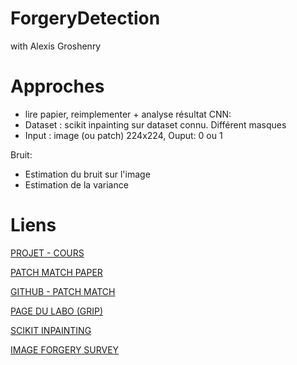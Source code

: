 # ForgeryDetection
with Alexis Groshenry


# Approches

- lire papier, reimplementer + analyse résultat
CNN:
- Dataset : scikit inpainting sur dataset connu. Différent masques
- Input : image (ou patch) 224x224, Ouput: 0 ou 1

Bruit:
- Estimation du bruit sur l'image
- Estimation de la variance

# Liens

[PROJET - COURS](https://perso.telecom-paristech.fr/gousseau/MVA/Projets2021/DetectCopy/)

[PATCH MATCH PAPER](https://perso.telecom-paristech.fr/gousseau/MVA/Projets2021/DetectCopy/patchmatch.pdf)

[GITHUB - PATCH MATCH](https://github.com/SunHaozhe/Copy-Move-Detection-Based-On-PatchMatch)

[PAGE DU LABO (GRIP)](http://www.grip.unina.it/research/83-multimedia_forensics/90-copy-move-forgery.html)

[SCIKIT INPAINTING](https://scikit-image.org/docs/dev/auto_examples/filters/plot_inpaint.html)

[IMAGE FORGERY SURVEY](https://pdf.sciencedirectassets.com/273059/1-s2.0-S1742287613X00064/1-s2.0-S1742287613000364/main.pdf?X-Amz-Security-Token=IQoJb3JpZ2luX2VjEF8aCXVzLWVhc3QtMSJIMEYCIQCU55Uyuat%2BqYwdIVQ%2FFfERt0rRPH4z1KNAnHP45BkRNwIhAPJpADy54%2BqbIPI4NJ7SziaD3MVdV8O58EzAV6D82COJKvoDCEcQBBoMMDU5MDAzNTQ2ODY1IgweGZklI5R5oochpgUq1wOi0110hNu6aEQ4nu8vm%2B%2B3TOX7%2BwaLwWXBQHuY2Hg9NvjsuEbHcz0BjaEJyxxTkQDNSoz3S7eiS4VrqRdhHPnXWFGShd0lMa0cfV2BvJNiCY7G9Hw2OsmsBbAIvUpWTPhszXo7%2FMfgdkRDUqpzkLfpAMeWESa2eQTah%2FnvGwHo6troDXGcmLl2E3ns5Xd1SU%2BmzRUyru8UxLa87zR%2BFVgVTjDvrwTiktd0PgLs%2FW5FFeFqPSCU0n1E2DZx4V9XtpVOyCfeksDJx%2BMtlcr9iTDORPsTfeXEZJi1Xk%2FdVXeGhCOym35knyY3V6zCH60cS2gUUsVdFBIBxvKsdLW3eY%2FGETYGytf6lxbySb7nJpAJEjTX7f2aou4IL53wMiapZ938fglCoy3XN8OIq2rXD5ko5b%2B8JdkNNEWA7J8wdb6MrnDalIJVRAIQZw0LMVHRDmYrJw%2BYpvh2kIEF%2B8URYZTH7KaDQUWjRITUdYp6%2BWEAksujPSJkdZjaB2RK5IwPpGeLgoe5XWZ8ZK%2BZdDPKKVmM%2FyPGENcYVnzwUc26R1YGAEsP0wn9MxEZfNncgtXsy1KUVf7vn1yhxpFMxLDNMOpjoXqymyVhp%2Fgazzn43V6hyTipGBiqLaMwr6vdjQY6pAFf88%2BG8y5QT%2FrkqxPLGZ5o857vwvrEDJwbzuP8McD4FMS4WgMtUrXOjKS1xYHhQswBvLekSMapvIkbjYR%2Be9zJ3uzMfr8xUGIXsUzKsD0FfNJYVvVj8wYLFvICmo6KuRBF68gwEZiwHGiRlmlFDdLRdYrQhfHONhMwIafQFOpY8xPhEXCbftD%2BkQzTNXCJMB6upquu%2FBQH3OSBOkxB21PW40%2FtAA%3D%3D&X-Amz-Algorithm=AWS4-HMAC-SHA256&X-Amz-Date=20211213T142356Z&X-Amz-SignedHeaders=host&X-Amz-Expires=300&X-Amz-Credential=ASIAQ3PHCVTYWAYTXUPB%2F20211213%2Fus-east-1%2Fs3%2Faws4_request&X-Amz-Signature=00f0efe9b05158cf922079d72651ab7eb07908d83296f4297ab4aa529f22174b&hash=ebafcd715f997f6bfe260acdad1372bbecf2d564bea76362894eb708aac09c43&host=68042c943591013ac2b2430a89b270f6af2c76d8dfd086a07176afe7c76c2c61&pii=S1742287613000364&tid=spdf-846c7b21-e1dd-4dd4-87ec-fd55b1ecab6c&sid=c625bed9899f42407f2bf477dd0c962a095bgxrqb&type=client)

